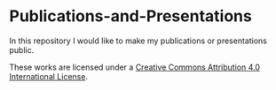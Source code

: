 # Publications-and-Presentations
In this repository I would like to make my publications or presentations public.

These works are licensed under a [Creative Commons Attribution 4.0 International License](https://creativecommons.org/licenses/by/4.0/).
